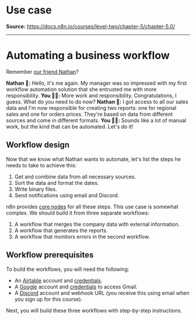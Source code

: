 # Use case

**Source:** https://docs.n8n.io/courses/level-two/chapter-5/chapter-5.0/

---

# Automating a business workflow

Remember [our friend Nathan](../../../level-one/chapter-3/)?

**Nathan 🙋:** Hello, it's me again. My manager was so impressed with my first workflow automation solution that she entrusted me with more responsibility.
**You 👩‍🔧:** More work and responsibility. Congratulations, I guess. What do you need to do now?
**Nathan 🙋:** I got access to all our sales data and I'm now responsible for creating two reports: one for regional sales and one for orders prices. They're based on data from different sources and come in different formats.
**You 👩‍🔧:** Sounds like a lot of manual work, but the kind that can be automated. Let's do it!

## Workflow design

Now that we know what Nathan wants to automate, let's list the steps he needs to take to achieve this:

1. Get and combine data from all necessary sources.
2. Sort the data and format the dates.
3. Write binary files.
4. Send notifications using email and Discord.

n8n provides [core nodes](../../../../integrations/builtin/node-types/#core-nodes) for all these steps. This use case is somewhat complex. We should build it from three separate workflows:

1. A workflow that merges the company data with external information.
2. A workflow that generates the reports.
3. A workflow that monitors errors in the second workflow.

## Workflow prerequisites

To build the workflows, you will need the following:

- An [Airtable](https://airtable.com/) account and [credentials](../../../../integrations/builtin/credentials/airtable/).
- A [Google](https://www.google.com/account/about/) account and [credentials](../../../../integrations/builtin/credentials/google/) to access Gmail.
- A [Discord](https://discord.com/) account and webhook URL (you receive this using email when you sign up for this course).

Next, you will build these three workflows with step-by-step instructions.

